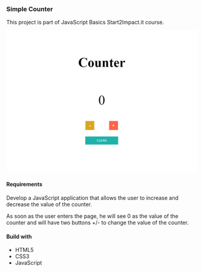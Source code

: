 ### Simple Counter

This project is part of JavaScript Basics Start2Impact.it course.

![View](/images/counter.PNG)

#### Requirements

Develop a JavaScript application that allows the user to increase and decrease the value of the counter.

As soon as the user enters the page, he will see 0 as the value of the counter and will have two buttons +/- to change the value of the counter.

#### Build with

- HTML5
- CSS3
- JavaScript
